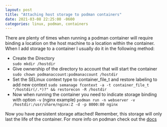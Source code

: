 ```yaml
---
layout: post
title: "Attaching host storage to podman containers"
date: 2021-03-08 22:25:00 -0600
categories: linux, podman, containers
---
```

There are plenty of times when running a podman container will require binding a location on the host machine to a location within the container.
When I add storage to a container I usually do it in the following method:
- Create the Directory  
`sudo mkdir /hostdir`
- Give ownership of the directory to account that will start the container
`sudo chown podmanaccount:podmanaccount /hostdir`
- Set the SELinux context type to container_file_t and restore labeling to add new context
`sudo semanage fcontext -a -t container_file_t "/hostdir(/.*)?" && restorecon -R /hostdir`
- Now when running the container you need to indicate storage binding with option `-v` (nginx example)
`podman run -n webserver -v /hostdir:/usr/share/nginx:Z -d -p 8000:80 nginx`

Now you have persistent storage attached! Remember, this storage will only last the life of the container.
For more info on podman check out the [docs][docs]

[docs]: http://docs.podman.io/en/latest/